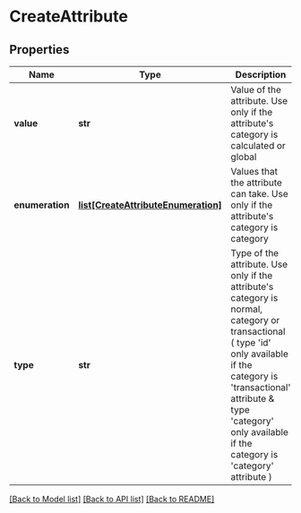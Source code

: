 # CreateAttribute

## Properties
Name | Type | Description | Notes
------------ | ------------- | ------------- | -------------
**value** | **str** | Value of the attribute. Use only if the attribute&#39;s category is calculated or global | [optional] 
**enumeration** | [**list[CreateAttributeEnumeration]**](CreateAttributeEnumeration.md) | Values that the attribute can take. Use only if the attribute&#39;s category is category | [optional] 
**type** | **str** | Type of the attribute. Use only if the attribute&#39;s category is normal, category or transactional ( type &#39;id&#39; only available if the category is &#39;transactional&#39; attribute &amp; type &#39;category&#39; only available if the category is &#39;category&#39; attribute ) | [optional] 

[[Back to Model list]](../README.md#documentation-for-models) [[Back to API list]](../README.md#documentation-for-api-endpoints) [[Back to README]](../README.md)


